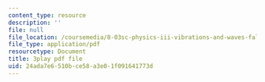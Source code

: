 ```yaml
---
content_type: resource
description: ''
file: null
file_location: /coursemedia/8-03sc-physics-iii-vibrations-and-waves-fall-2016/24ada7e6510bce58a3e01f091641773d_FCFpaKcpuXQ.pdf
file_type: application/pdf
resourcetype: Document
title: 3play pdf file
uid: 24ada7e6-510b-ce58-a3e0-1f091641773d
---
```

